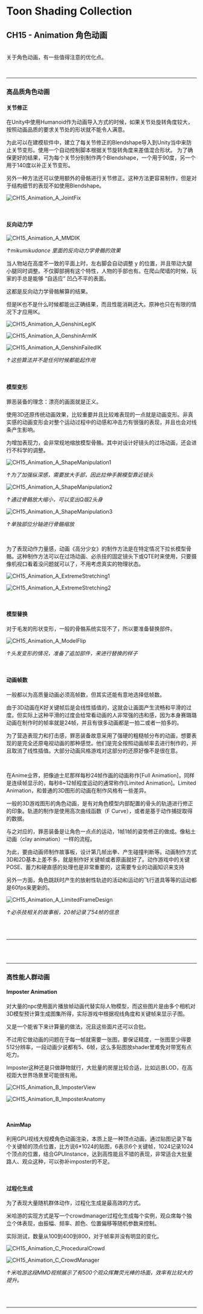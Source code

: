 # Toon Shading Collection 

## CH15 - Animation 角色动画

<br>关于角色动画，有一些值得注意的优化点。

<br>

------

### 高品质角色动画

#### 关节修正

在Unity中使用Humanoid作为动画导入方式的时候，如果关节处旋转角度较大，按照动画品质的要求关节处的形状就不能令人满意。

为此可以在建模软件中，建立了每关节修正的Blendshape导入到Unity当中来防止关节变形。使用一个自动控制脚本根据关节旋转角度来差值混合形状。 为了确保更好的结果，可为每个关节分别制作两个Blendshape，一个用于90度，另一个用于140度以补正关节变形。

另外一种方法还可以使用额外的骨骼进行关节修正。这种方法更容易制作，但是对于结构细节的表现不如使用Blendshape。

![CH15_Animation_A_JointFix](../imgs/CH15_Animation_A_JointFix.jpg)

<br>

#### 反向动力学



![CH15_Animation_A_MMDIK](../imgs/CH15_Animation_A_MMDIK.png)

*↑mikumikudance 里面的反向动力学骨骼的效果*

当人物站在高度不一致的平面上时，左右脚会自动调整 y 的位置，并且带动大腿小腿同时调整。不仅脚部拥有这个特性，人物的手部也有。在爬山爬墙的时候，玩家的手总是能够 “自适应” 凹凸不平的表面。

这都是反向动力学骨骼解算的结果。

但是IK也不是什么时候都能出正确结果，而且性能消耗还大。原神也只在有限的情况下才应用IK。

![CH15_Animation_A_GenshinLegIK](../imgs/CH15_Animation_A_GenshinLegIK.png)

![CH15_Animation_A_GenshinArmIK](../imgs/CH15_Animation_A_GenshinArmIK.png)

![CH15_Animation_A_GenshinFailedIK](../imgs/CH15_Animation_A_GenshinFailedIK.png)

*↑这些算法并不是任何时候都能起作用*

<br>

#### 模型变形

罪恶装备的理念：漂亮的画面就是正义。

使用3D还原传统动画效果，比较重要并且比较难表现的一点就是动画变形。非真实感的动画变形会对整个运动过程中的动感和冲击力有很强的表现，并且也会对线条产生影响。

为增加表现力，会非常规地缩放模型骨骼。其中对设计好镜头的过场动画，还会进行不科学的调整。

![CH15_Animation_A_ShapeManipulation1](../imgs/CH15_Animation_A_ShapeManipulation1.png)

*↑为了加强纵深感，需要放大手部，因此拉伸手腕模型靠近镜头*

![CH15_Animation_A_ShapeManipulation2](../imgs/CH15_Animation_A_ShapeManipulation2.png)

*↑通过骨骼放大缩小，可以变出Q版2头身*

![CH15_Animation_A_ShapeManipulation3](../imgs/CH15_Animation_A_ShapeManipulation3.png)

*↑单独部位分轴进行骨骼缩放*

<br>

为了表现动作力量感，动画《高分少女》的制作方法是在特定情况下拉长模型骨骼。这种制作方法可以在过场动画、必杀技的固定镜头下或QTE时来使用，只要摄像机视口看着没问题就可以了，不用考虑真实的物理状态。

![CH15_Animation_A_ExtremeStretching1](../imgs/CH15_Animation_A_ExtremeStretching1.jpg)

![CH15_Animation_A_ExtremeStretching2](../imgs/CH15_Animation_A_ExtremeStretching2.jpg)

<br>

#### 模型替换

对于毛发的形状变形，一般的骨骼系统实现不了，所以要准备替换部件。

![CH15_Animation_A_ModelFlip](../imgs/CH15_Animation_A_ModelFlip.png)

*↑头发变形的情况，准备了追加部件，来进行替换的样子*

<br>

#### 动画帧数

一般都以为高质量动画必须高帧数，但其实还能有意地选择低帧数。

由于3D动画在K好关键帧后是会线性插值的，这就会让画面产生流畅和平滑的过度。但实际上这种平滑的过度会给常看动画的人非常强的违和感，因为本身赛璐璐动画在制作时的帧率就是24帧，并且有很多动画都是一拍二或者一拍多的。

为了营造表现力和打击感，罪恶装备故意采用了强硬的粗糙帧分布的动画，想要表现的是完全还原电视动画的那种感觉。他们是完全按照动画帧率去进行制作的，并且取消了线性插值。大部分动画风格游戏对这部分的还原好像不是很在意。

<br>

在Anime业界，把像迪士尼那样每秒24帧作画的动画称作[Full Animation]，同样是连续帧显示的，每秒8~12帧程度运动的通常称作[Limited Animation]。Limited Animation，和普通的3D图形的动画在制作风格有一些差异。

一般的3D游戏图形的角色动画，是有对角色模型内部配置的骨头的轨道进行修正的印象。轨道的制作是使用高次曲线函数（F Curve），或者是基于动作捕捉取得的数据。

与之对应的，罪恶装备是让角色一点点的运动，1帧1帧的姿势修正的做成。像粘土动画（clay animation）一样的流程。

为此，要由动画师制作故事板，设计第几帧出拳、产生碰撞判断等。动画制作方式3D和2D基本上差不多，就是制作好关键帧或者原画就好了。动作游戏中的关键POSE、蓄力和硬直感的处理也是非常重要的，这需要专业的动画知识来支持

另外一方面，角色跳跃时产生的放射性轨迹的活动和运动的飞行道具等等的运动都是60fps来更新的。

![CH15_Animation_A_LimitedFrameDesign](../imgs/CH15_Animation_A_LimitedFrameDesign.jpg)

*↑必杀技相关的故事板，20帧记录了54帧的信息*

<br>

<br>

------



<br>

<br>

------

### 高性能人群动画

#### Imposter Animation

对大量的npc使用面片播放帧动画代替实际人物模型，而这些图片是由多个相机对3D模型预计算生成图集所得，实际游戏中根据视线角度和关键帧来显示子图。

又是一个能省下来计算量的做法，况且这些面片还可以合批。

不过用它做动画的问题在于每一帧就需要一张图，要保证精度，一张图至少得要512分辨率，一段动画少说都有5、6帧，这么多贴图放shader里难免对带宽有点吃力。

Imposter这种还是只做静物就行，大批量的房屋比较合适，比如远景LOD，在高视距大世界场景里可能很有用。

![CH15_Animation_B_ImposterView](../imgs/CH15_Animation_B_ImposterView.jpg)

![CH15_Animation_B_ImposterAnatomy](../imgs/CH15_Animation_B_ImposterAnatomy.jpg)

<br>

#### AnimMap

利用GPU视线大规模角色动画渲染，本质上是一种顶点动画，通过贴图记录下每个关键帧的顶点位置，比方说6*1024的贴图，6表示6个关键帧，1024记录1024个顶点的位置，结合GPUInstance，达到高性能且不错的表现，非常适合大批量路人、观众这种，可以弥补imposter的不足。

<br>

#### 过程化生成

为了表现大量随机群体动作，过程化生成是最高效的方式。

米哈游的实现方式是写一个crowdmanager过程化生成每个实例，观众席每个独立个体表现，由振幅、频率、颜色、位置偏移等随机参数来控制。

实际测试，数量从100到400到800，对于帧率并没有明显的变化。

![CH15_Animation_C_ProceduralCrowd](../imgs/CH15_Animation_C_ProceduralCrowd.jpeg)

![CH15_Animation_C_CrowdManager](../imgs/CH15_Animation_C_CrowdManager.jpeg)

*↑米哈游这段MMD视频展示了有500个观众挥舞荧光棒的场面，效率有比较大的提升。*

<br>

<br>

------



